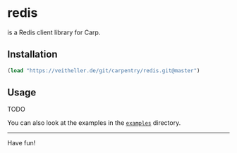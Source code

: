 # redis

is a Redis client library for Carp.

## Installation

```clojure
(load "https://veitheller.de/git/carpentry/redis.git@master")
```

## Usage

TODO

You can also look at the examples in the [`examples`](./examples) directory.

<hr/>

Have fun!
